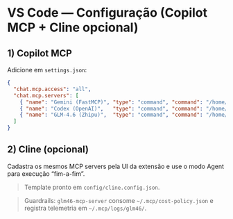 
# VS Code — Configuração (Copilot MCP + Cline opcional)

## 1) Copilot MCP
Adicione em `settings.json`:
```json
{
  "chat.mcp.access": "all",
  "chat.mcp.servers": [
    { "name": "Gemini (FastMCP)", "type": "command", "command": "/home/andre/.local/bin/gemini-mcp", "args": [] },
    { "name": "Codex (OpenAI)",   "type": "command", "command": "/home/andre/.local/bin/codex-mcp",  "args": [] },
    { "name": "GLM-4.6 (Zhipu)",  "type": "command", "command": "/home/andre/.local/bin/glm46-mcp", "args": [] }
  ]
}
```

## 2) Cline (opcional)
Cadastra os mesmos MCP servers pela UI da extensão e use o modo Agent para execução “fim-a-fim”.

> Template pronto em `config/cline.config.json`.

> Guardrails: `glm46-mcp-server` consome `~/.mcp/cost-policy.json` e registra telemetria em `~/.mcp/logs/glm46/`.
